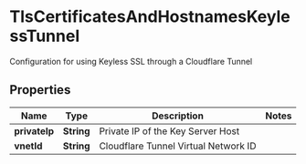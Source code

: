 

# TlsCertificatesAndHostnamesKeylessTunnel

Configuration for using Keyless SSL through a Cloudflare Tunnel

## Properties

| Name | Type | Description | Notes |
|------------ | ------------- | ------------- | -------------|
|**privateIp** | **String** | Private IP of the Key Server Host |  |
|**vnetId** | **String** | Cloudflare Tunnel Virtual Network ID |  |



